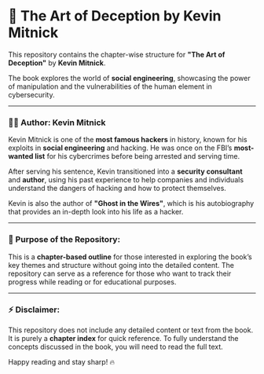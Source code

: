 # 📘 The Art of Deception by Kevin Mitnick

This repository contains the chapter-wise structure for **"The Art of Deception"** by **Kevin Mitnick**. 

The book explores the world of **social engineering**, showcasing the power of manipulation and the vulnerabilities of the human element in cybersecurity.

--- 

### 🧑‍💻 Author: Kevin Mitnick

Kevin Mitnick is one of the **most famous hackers** in history, known for his exploits in **social engineering** and hacking. He was once on the FBI’s **most-wanted list** for his cybercrimes before being arrested and serving time. 

After serving his sentence, Kevin transitioned into a **security consultant** and **author**, using his past experience to help companies and individuals understand the dangers of hacking and how to protect themselves.

Kevin is also the author of **"Ghost in the Wires"**, which is his autobiography that provides an in-depth look into his life as a hacker.

---

### 🔐 Purpose of the Repository:

This is a **chapter-based outline** for those interested in exploring the book’s key themes and structure without going into the detailed content. The repository can serve as a reference for those who want to track their progress while reading or for educational purposes.

---

### ⚡ Disclaimer:

This repository does not include any detailed content or text from the book. It is purely a **chapter index** for quick reference. To fully understand the concepts discussed in the book, you will need to read the full text.

Happy reading and stay sharp! 🔥
